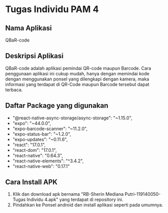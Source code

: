 # Tugas Individu PAM 4
## Nama Aplikasi 
QBaR-code

## Deskripsi Aplikasi
QBaR-code adalah aplikasi pemindai QR-code maupun Barcode. Cara penggunaan aplikasi ini cukup mudah, hanya dengan memindai kode dengan menggunakan ponsel yang dilengkapi dengan kamera, maka informasi yang terdapat di QR-Code maupun Barcode tersebut dapat terbaca.

## Daftar Package yang digunakan
*	"@react-native-async-storage/async-storage": "~1.15.0",
*	"expo": "~44.0.0",
*	"expo-barcode-scanner": "~11.2.0",
*	"expo-status-bar": "~1.2.0",
*	"expo-updates": "~0.11.6",
*	"react": "17.0.1",
*	"react-dom": "17.0.1",
*	"react-native": "0.64.3",
*	"react-native-elements": "^3.4.2",
*	"react-native-web": "0.17.1"

## Cara Install APK
1.	Klik dan download apk bernama "RB-Sherin Mediana Putri-119140050-Tugas Individu 4.apk" yang terdapat di repository ini.
2.	Pindahkan ke Ponsel android dan install aplikasi seperti pada umumnya.



